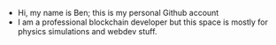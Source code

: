 - Hi, my name is Ben; this is my personal Github account
- I am a professional blockchain developer but this space is mostly for physics simulations and webdev stuff.

<!---
benharmonics/benharmonics is a ✨ special ✨ repository because its `README.md` (this file) appears on your GitHub profile.
You can click the Preview link to take a look at your changes.
--->
